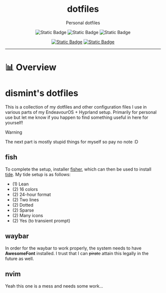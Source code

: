 <div align="center">
  
# dotfiles

Personal dotfiles

![Static Badge](https://img.shields.io/badge/ORGANIZATION-Citadel-%23082157?logoSize=auto)
![Static Badge](https://img.shields.io/badge/DEPARTMENT-Equities-%231041B3?logoSize=auto)
![Static Badge](https://img.shields.io/badge/TEAM-Analytics-%234D8FFF?logoSize=auto)

[![Static Badge](https://img.shields.io/badge/TRENDS2-%23082157?style=for-the-badge&logoSize=auto)](https://web-apps.citadelgroup.com/equities/trends-two)
[![Static Badge](https://img.shields.io/badge/CONTACT-%23082157?style=for-the-badge&logoSize=auto)](mailto:eq-rm-analytics@citadel.com)
</div>

---

# 📊 Overview


# dismint's dotfiles

This is a collection of my dotfiles and other configuration files I use in various parts of my EndeavourOS + Hyprland setup. Primarily for personal use but let me know if you happen to find something useful in here for yourself!

> [!WARNING]
The next part is mostly stupid things for myself so pay no note :D

## fish 

To complete the setup, installer [fisher](https://github.com/jorgebucaran/fisher), which can then be used to install [tide](https://github.com/IlanCosman/tide). My tide setup is as follows:

- (1) Lean
- (2) 16 colors
- (2) 24-hour format
- (2) Two lines
- (2) Dotted
- (2) Sparse
- (2) Many icons
- (2) Yes (to transient prompt)

## waybar

In order for the waybar to work properly, the system needs to have **AwesomeFont** installed. I trust that I can ~~pirate~~ attain this legally in the future as well.

## nvim

Yeah this one is a mess and needs some work...
